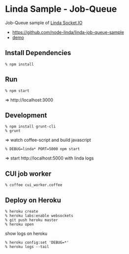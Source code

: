 Linda Sample - Job-Queue
========================
Job-Queue sample of [Linda Socket.IO](https://github.com/node-linda/linda-socket.io)

- https://github.com/node-linda/linda-job-queue-sample
- [demo](http://linda-job-queue-sample.herokuapp.com)

## Install Dependencies

    % npm install


## Run

    % npm start

=> http://localhost:3000


## Development

    % npm install grunt-cli
    % grunt

=> watch coffee-script and build javascript


    % DEBUG=linda* PORT=5000 npm start

=> start http://localhost:5000 with linda logs


## CUI job worker

    % coffee cui_worker.coffee


## Deploy on Heroku

    % heroku create
    % heroku labs:enable websockets
    % git push heroku master
    % heroku open

show logs on heroku

    % heroku config:set 'DEBUG=*'
    % heroku logs --tail
